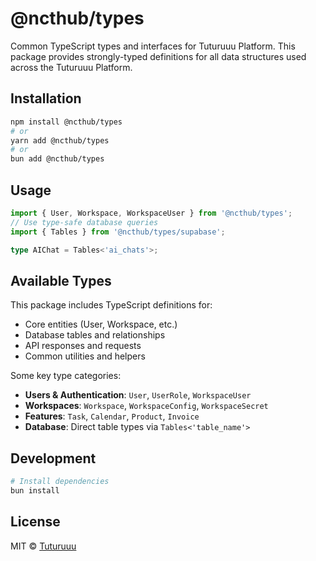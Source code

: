 # @ncthub/types

Common TypeScript types and interfaces for Tuturuuu Platform. This package provides strongly-typed definitions for all data structures used across the Tuturuuu Platform.

## Installation

```bash
npm install @ncthub/types
# or
yarn add @ncthub/types
# or
bun add @ncthub/types
```

## Usage

```typescript
import { User, Workspace, WorkspaceUser } from '@ncthub/types';
// Use type-safe database queries
import { Tables } from '@ncthub/types/supabase';

type AIChat = Tables<'ai_chats'>;
```

## Available Types

This package includes TypeScript definitions for:

- Core entities (User, Workspace, etc.)
- Database tables and relationships
- API responses and requests
- Common utilities and helpers

Some key type categories:

- **Users & Authentication**: `User`, `UserRole`, `WorkspaceUser`
- **Workspaces**: `Workspace`, `WorkspaceConfig`, `WorkspaceSecret`
- **Features**: `Task`, `Calendar`, `Product`, `Invoice`
- **Database**: Direct table types via `Tables<'table_name'>`

## Development

```bash
# Install dependencies
bun install
```

## License

MIT © [Tuturuuu](https://github.com/rmit-nct)
